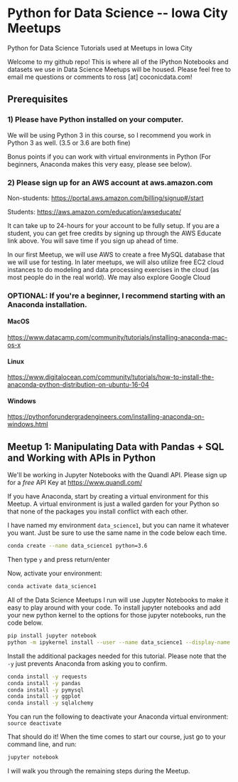 # Python for Data Science -- Iowa City Meetups
Python for Data Science Tutorials used at Meetups in Iowa City

Welcome to my github repo! This is where all of the IPython Notebooks and datasets we use in Data Science Meetups will be housed. Please feel free to email me questions or comments to ross [at] coconicdata.com!

## Prerequisites
### 1) Please have Python installed on your computer.
We will be using Python 3 in this course, so I recommend you work in Python 3 as well. (3.5 or 3.6 are both fine)

Bonus points if you can work with virtual environments in Python (For beginners, Anaconda makes this very easy, please see below).

### 2) Please sign up for an AWS account at aws.amazon.com
Non-students: https://portal.aws.amazon.com/billing/signup#/start

Students: https://aws.amazon.com/education/awseducate/

It can take up to 24-hours for your account to be fully setup. If you are a student, you can get free credits by signing up through the AWS Educate link above. You will save time if you sign up ahead of time.

In our first Meetup, we will use AWS to create a free MySQL database that we will use for testing.  In later meetups, we will also utilize free EC2 cloud instances to do modeling and data processing exercises in the cloud (as most people do in the real world). We may also explore Google Cloud

### OPTIONAL: If you're a beginner, I recommend starting with an Anaconda installation.
#### MacOS
https://www.datacamp.com/community/tutorials/installing-anaconda-mac-os-x
#### Linux
https://www.digitalocean.com/community/tutorials/how-to-install-the-anaconda-python-distribution-on-ubuntu-16-04
#### Windows
https://pythonforundergradengineers.com/installing-anaconda-on-windows.html

## Meetup 1: Manipulating Data with Pandas + SQL and Working with APIs in Python
We'll be working in Jupyter Notebooks with the Quandl API. Please sign up for a *free* API Key at https://www.quandl.com/

If you have Anaconda, start by creating a virtual environment for this Meetup. 
A virtual environment is just a walled garden for your Python so that none of the packages you install conflict with each other.

I have named my environment `data_science1`, but you can name it whatever you want. Just be sure to use the same name in the code below each time.

```bash
conda create --name data_science1 python=3.6
```
Then type `y` and press return/enter

Now, activate your environment:

```bash
conda activate data_science1
```

All of the Data Science Meetups I run will use Jupyter Notebooks to make it easy to play around with your code.
To install jupyter notebooks and add your new python kernel to the options for those jupyter notebooks, run the code below.
```bash
pip install jupyter notebook
python -m ipykernel install --user --name data_science1 --display-name "Python 3.6 (data_science1)"
```
Install the additional packages needed for this tutorial. Please note that the `-y` just prevents Anaconda from asking you to confirm.
```bash
conda install -y requests
conda install -y pandas
conda install -y pymysql
conda install -y ggplot
conda install -y sqlalchemy
```
You can run the following to deactivate your Anaconda virtual environment: `source deactivate`

That should do it!
When the time comes to start our course, just go to your command line, and run:
```bash
jupyter notebook
```
I will walk you through the remaining steps during the Meetup.
